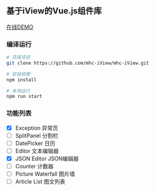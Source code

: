## 基于iView的Vue.js组件库

[在线DEMO](https://luolr.github.io/mhc-iView-doc)

### 编译运行

``` bash
# 克隆项目
git clone https://github.com/mhc-iView/mhc-iView.git

# 安装依赖
npm install

# 本地运行
npm run start
```

### 功能列表

- [x] Exception 异常页
- [ ] SplitPanel 分割栏
- [ ] DatePicker 日历
- [ ] Editor 文本编辑器
- [x] JSON Editor JSON编辑器
- [ ] Counter 计数器
- [ ] Picture Waterfall 图片墙
- [ ] Article List 图文列表
